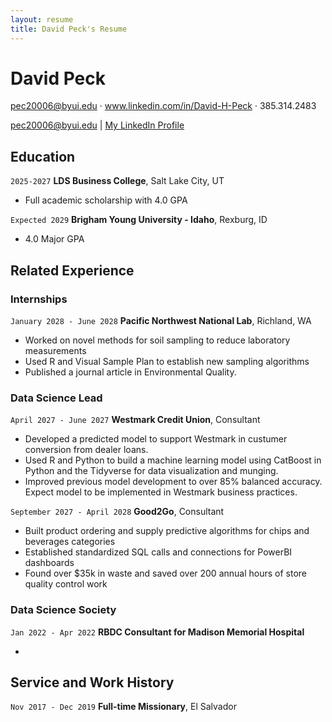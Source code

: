 ```yaml
---
layout: resume
title: David Peck's Resume
---
```


# David Peck

pec20006@byui.edu · www.linkedin.com/in/David-H-Peck · 385.314.2483

<div id="webaddress">
<a href="pec20006@byui.edu">pec20006@byui.edu</a>
| <a href="www.linkedin.com/in/David-H-Peck">My LinkedIn Profile</a>
</div>

<!-- -->

## Education

`2025-2027`
**LDS Business College**, Salt Lake City, UT

- Full academic scholarship with 4.0 GPA

`Expected 2029`
**Brigham Young University - Idaho**, Rexburg, ID

- 4.0 Major GPA

## Related Experience

### Internships

`January 2028 - June 2028`
**Pacific Northwest National Lab**, Richland, WA

- Worked on novel methods for soil sampling to reduce laboratory measurements
- Used R and Visual Sample Plan to establish new sampling algorithms
- Published a journal article in Environmental Quality.

### Data Science Lead

`April 2027 - June 2027`
**Westmark Credit Union**, Consultant

- Developed a predicted model to support Westmark in custumer conversion from dealer loans.
- Used R and Python to build a machine learning model using CatBoost in Python and the Tidyverse for data visualization and munging.
- Improved previous model development to over 85% balanced accuracy. Expect model to be implemented in Westmark business practices.

`September 2027 - April 2028`
**Good2Go**, Consultant

- Built product ordering and supply predictive algorithms for chips and beverages categories
- Established standardized SQL calls and connections for PowerBI dashboards
- Found over $35k in waste and saved over 200 annual hours of store quality control work

### Data Science Society

`Jan 2022 - Apr 2022`
**RBDC Consultant for Madison Memorial Hospital**

-

## Service and Work History

`Nov 2017 - Dec 2019`
**Full-time Missionary**, El Salvador

<!-- ### Footer

Last updated: May 2013 -->
